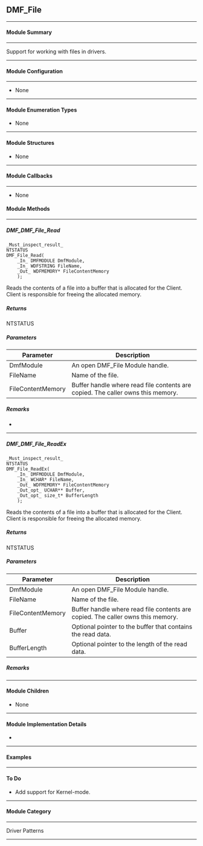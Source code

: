 ## DMF_File

-----------------------------------------------------------------------------------------------------------------------------------

#### Module Summary

-----------------------------------------------------------------------------------------------------------------------------------

Support for working with files in drivers.

-----------------------------------------------------------------------------------------------------------------------------------

#### Module Configuration

-----------------------------------------------------------------------------------------------------------------------------------

* None

-----------------------------------------------------------------------------------------------------------------------------------

#### Module Enumeration Types

* None

-----------------------------------------------------------------------------------------------------------------------------------

#### Module Structures

* None

-----------------------------------------------------------------------------------------------------------------------------------

#### Module Callbacks

-----------------------------------------------------------------------------------------------------------------------------------

* None

#### Module Methods

-----------------------------------------------------------------------------------------------------------------------------------

##### DMF_DMF_File_Read

````
_Must_inspect_result_
NTSTATUS
DMF_File_Read(
    _In_ DMFMODULE DmfModule,
    _In_ WDFSTRING FileName, 
    _Out_ WDFMEMORY* FileContentMemory
    );
````

Reads the contents of a file into a buffer that is allocated for the Client. Client is responsible
for freeing the allocated memory.

##### Returns

NTSTATUS

##### Parameters
Parameter | Description
----|----
DmfModule | An open DMF_File Module handle.
FileName  | Name of the file.
FileContentMemory | Buffer handle where read file contents are copied. The caller owns this memory.

##### Remarks

*

-----------------------------------------------------------------------------------------------------------------------------------

##### DMF_DMF_File_ReadEx

````
_Must_inspect_result_
NTSTATUS
DMF_File_ReadEx(
    _In_ DMFMODULE DmfModule,
    _In_ WCHAR* FileName, 
    _Out_ WDFMEMORY* FileContentMemory
    _Out_opt_ UCHAR** Buffer,
    _Out_opt_ size_t* BufferLength
    );
````

Reads the contents of a file into a buffer that is allocated for the Client. Client is responsible
for freeing the allocated memory.

##### Returns

NTSTATUS

##### Parameters
Parameter | Description
----|----
DmfModule | An open DMF_File Module handle.
FileName  | Name of the file.
FileContentMemory | Buffer handle where read file contents are copied. The caller owns this memory.
Buffer | Optional pointer to the buffer that contains the read data.
BufferLength | Optional pointer to the length of the read data.

##### Remarks

-----------------------------------------------------------------------------------------------------------------------------------

#### Module Children

* None

-----------------------------------------------------------------------------------------------------------------------------------

#### Module Implementation Details

* 

-----------------------------------------------------------------------------------------------------------------------------------

#### Examples

-----------------------------------------------------------------------------------------------------------------------------------

#### To Do

* Add support for Kernel-mode.

-----------------------------------------------------------------------------------------------------------------------------------
#### Module Category

-----------------------------------------------------------------------------------------------------------------------------------

Driver Patterns

-----------------------------------------------------------------------------------------------------------------------------------

